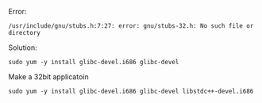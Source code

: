 Error:
```
/usr/include/gnu/stubs.h:7:27: error: gnu/stubs-32.h: No such file or directory
```

Solution:
```
sudo yum -y install glibc-devel.i686 glibc-devel
```

Make a 32bit applicatoin
```
sudo yum -y install glibc-devel.i686 glibc-devel libstdc++-devel.i686
```
